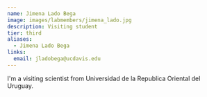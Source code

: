 ```yaml
---
name: Jimena Lado Bega
image: images/labmembers/jimena_lado.jpg
description: Visiting student
tier: third
aliases:
  - Jimena Lado Bega
links:
  email: jladobega@ucdavis.edu
---
```


I'm a visiting scientist from Universidad de la Republica Oriental del Uruguay. 